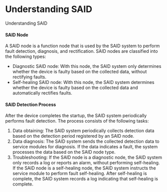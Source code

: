 Understanding SAID
==================

Understanding SAID

#### SAID Node

A SAID node is a function node that is used by the SAID system to perform fault detection, diagnosis, and rectification. SAID nodes are classified into the following types:

* Diagnostic SAID node: With this node, the SAID system only determines whether the device is faulty based on the collected data, without rectifying faults.
* Self-healing SAID node: With this node, the SAID system determines whether the device is faulty based on the collected data and automatically rectifies faults.


#### SAID Detection Process

After the device completes the startup, the SAID system periodically performs fault detection. The process consists of the following tasks:

1. Data obtaining: The SAID system periodically collects detection data based on the detection period registered by an SAID node.
2. Data diagnosis: The SAID system sends the collected detection data to service modules for diagnosis. If the data indicates a fault, the system processes the data based on the SAID node type.
3. Troubleshooting: If the SAID node is a diagnostic node, the SAID system only records a log or reports an alarm, without performing self-healing. If the SAID node is a self-healing node, the SAID system instructs the service module to perform fault self-healing. After self-healing is complete, the SAID system records a log indicating that self-healing is complete.